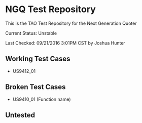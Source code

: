 # NGQ Test Repository
This is the TAO Test Repository for the Next Generation Quoter

Current Status: Unstable

Last Checked: 09/21/2016 3:01PM CST by Joshua Hunter

## Working Test Cases
* US9412_01

## Broken Test Cases
* US9410_01 (Function name)

## Untested

